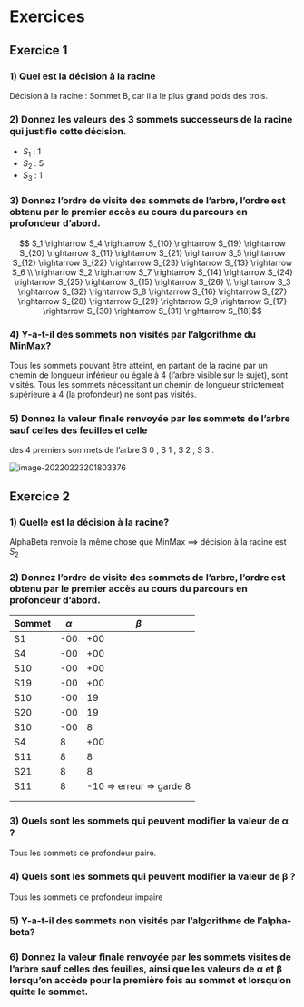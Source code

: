 # Exercices 

## Exercice 1

### 1)  Quel est la décision à la racine

Décision à la racine : Sommet B, car il a le plus grand poids des trois.

### 2) Donnez les valeurs des 3 sommets successeurs de la racine qui justiﬁe cette décision.

- $S_1$ : 1
- $S_2$ : 5
- $S_3$ : 1

### 3) Donnez l’ordre de visite des sommets de l’arbre, l’ordre est obtenu par le premier accès au cours du parcours en profondeur d’abord.

$$ S_1 \rightarrow S_4 \rightarrow S_{10} \rightarrow S_{19} \rightarrow S_{20} \rightarrow S_{11} \rightarrow S_{21} \rightarrow S_5 \rightarrow S_{12} \rightarrow S_{22} \rightarrow S_{23} \rightarrow S_{13} \rightarrow S_6 \\ \rightarrow S_2 \rightarrow S_7 \rightarrow S_{14} \rightarrow S_{24} \rightarrow S_{25} \rightarrow S_{15} \rightarrow S_{26} \\ \rightarrow S_3 \rightarrow S_{32} \rightarrow S_8 \rightarrow S_{16} \rightarrow S_{27} \rightarrow S_{28} \rightarrow S_{29} \rightarrow S_9 \rightarrow S_{17} \rightarrow S_{30} \rightarrow S_{31} \rightarrow S_{18}$$

### 4)  Y-a-t-il des sommets non visités par l’algorithme du MinMax?

Tous les sommets pouvant être atteint, en partant de la racine par un chemin de longueur inférieur ou égale à 4 (l’arbre visible sur le sujet), sont visités. Tous les sommets nécessitant un chemin de longueur strictement supérieure à 4 (la profondeur) ne sont pas visités.

### 5) Donnez la valeur ﬁnale renvoyée par les sommets de l’arbre sauf celles des feuilles et celle
des 4 premiers sommets de l’arbre S 0 , S 1 , S 2 , S 3 .

![image-20220223201803376](C:\Users\geeka\AppData\Roaming\Typora\typora-user-images\image-20220223201803376.png)

## Exercice 2

### 1) Quelle est la décision à la racine?

AlphaBeta renvoie la même chose que MinMax ==> décision à la racine est $S_2$

### 2) Donnez l’ordre de visite des sommets de l’arbre, l’ordre est obtenu par le premier accès au cours du parcours en profondeur d’abord.

| Sommet | $\alpha$ | $\beta$                  |
| ------ | -------- | ------------------------ |
| S1     | -00      | +00                      |
| S4     | -00      | +00                      |
| S10    | -00      | +00                      |
| S19    | -00      | +00                      |
| S10    | -00      | 19                       |
| S20    | -00      | 19                       |
| S10    | -00      | 8                        |
| S4     | 8        | +00                      |
| S11    | 8        | 8                        |
| S21    | 8        | 8                        |
| S11    | 8        | -10 => erreur => garde 8 |
|        |          |                          |
|        |          |                          |



### 3) **Quels sont les sommets qui peuvent modiﬁer la valeur de α ?**

Tous les sommets de profondeur paire.

### 4) **Quels sont les sommets qui peuvent modiﬁer la valeur de β ?**

Tous les sommets de profondeur impaire

### 5) **Y-a-t-il des sommets non visités par l’algorithme de l’alpha-beta?**

### 6)  Donnez la valeur ﬁnale renvoyée par les sommets visités de l’arbre sauf celles des feuilles, ainsi que les valeurs de α et β lorsqu’on accède pour la première fois au sommet et lorsqu’on  quitte le sommet.
